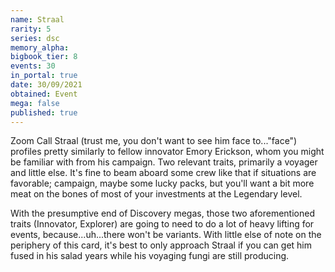```yaml
---
name: Straal
rarity: 5
series: dsc
memory_alpha:
bigbook_tier: 8
events: 30
in_portal: true
date: 30/09/2021
obtained: Event
mega: false
published: true
---
```


Zoom Call Straal (trust me, you don't want to see him face to..."face") profiles pretty similarly to fellow innovator Emory Erickson, whom you might be familiar with from his campaign. Two relevant traits, primarily a voyager and little else. It's fine to beam aboard some crew like that if situations are favorable; campaign, maybe some lucky packs, but you'll want a bit more meat on the bones of most of your investments at the Legendary level.

With the presumptive end of Discovery megas, those two aforementioned traits (Innovator, Explorer) are going to need to do a lot of heavy lifting for events, because...uh...there won't be variants. With little else of note on the periphery of this card, it's best to only approach Straal if you can get him fused in his salad years while his voyaging fungi are still producing.
